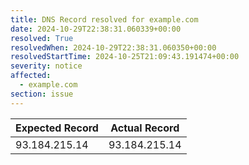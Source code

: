 ```yaml
---
title: DNS Record resolved for example.com
date: 2024-10-29T22:38:31.060339+00:00
resolved: True
resolvedWhen: 2024-10-29T22:38:31.060350+00:00
resolvedStartTime: 2024-10-25T21:09:43.191474+00:00
severity: notice
affected:
  - example.com
section: issue
---
```


| Expected Record  | Actual Record  |
|------------------|----------------|
| 93.184.215.14 | 93.184.215.14 |
